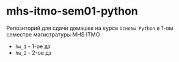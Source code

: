 # mhs-itmo-sem01-python

Репозиторий для сдачи домашек на курсе `Основы Python` в 1-ом семестре магистратуры MHS ITMO

* `hw_1` -  1-ое дз
* `hw_2` -  2-ое дз